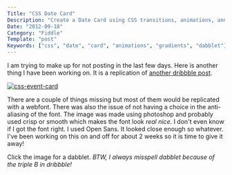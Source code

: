 ```yaml
---
Title: "CSS Date Card"
Description: "Create a Date Card using CSS transitions, animations, and gradients"
Date: "2012-09-18"
Category: "Fiddle"
Template: "post"
Keywords: ["css", "date", "card", "animations", "gradients", "dabblet"]
---
```


I am trying to make up for not posting in the last few days. Here is another thing I have been working on. It is a replication of [another dribbble post](http://dribbble.com/shots/713807-Extended "Event Card").

[![css-event-card](http://ohdoylerules.com/content/images/css-event-card2111.jpg "Event card replicated in CSS")](http://dabblet.com/gist/3743024)

There are a couple of things missing but most of them would be replicated with a webfont. There was also the issue of not having a choice in the anti-aliasing of the font. The image was made using photoshop and probably used crisp or smooth which makes the font look *real nice*. I don't even know if I got the font right. I used Open Sans. It looked close enough so whatever. I've been working on this on and off for about 2 weeks so it is time to give it away!

Click the image for a dabblet. *BTW, I always misspell dabblet because of the triple B in dribbble!*
